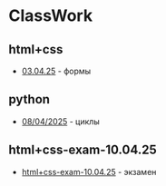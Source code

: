 # ClassWork
## html+css
- [03.04.25](html+css/03.04.25/) - формы

## python
- [08/04/2025](python/08-04-2025/) - циклы

## html+css-exam-10.04.25
- [html+css-exam-10.04.25](ClassWork/html+css-exam-10.04.25) - экзамен